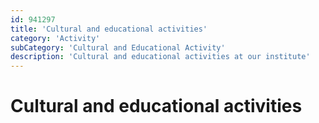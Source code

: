 ```yaml
---
id: 941297
title: 'Cultural and educational activities'
category: 'Activity'
subCategory: 'Cultural and Educational Activity'
description: 'Cultural and educational activities at our institute'
---
```


# Cultural and educational activities
